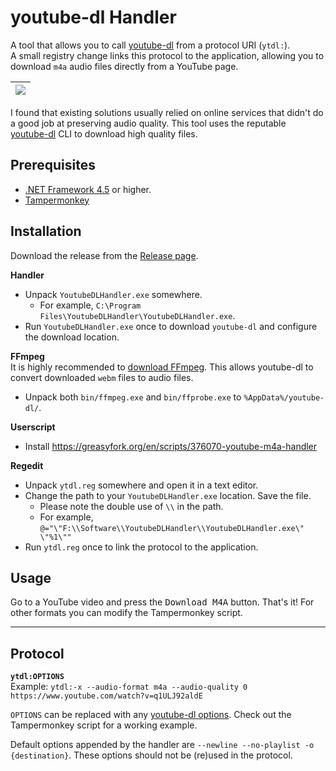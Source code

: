 # youtube-dl Handler

A tool that allows you to call [youtube-dl](https://rg3.github.io/youtube-dl/) from a protocol URI (`ytdl:`).  
A small registry change links this protocol to the application, allowing you to download `m4a` audio files directly from a YouTube page.

| ![](https://i.imgur.com/aYzPHib.png) |
|---|

I found that existing solutions usually relied on online services that didn't do a good job at preserving audio quality. This tool uses the reputable [youtube-dl](https://rg3.github.io/youtube-dl/) CLI to download high quality files.

## Prerequisites

* [.NET Framework 4.5](https://www.microsoft.com/en-us/download/details.aspx?id=30653) or higher.
* [Tampermonkey](https://tampermonkey.net/)

## Installation

Download the release from the [Release page](https://github.com/Silverfeelin/youtube-dl-handler/releases).

**Handler**  
* Unpack `YoutubeDLHandler.exe` somewhere.
  * For example, `C:\Program Files\YoutubeDLHandler\YoutubeDLHandler.exe`.
* Run `YoutubeDLHandler.exe` once to download `youtube-dl` and configure the download location.

**FFmpeg**  
It is highly recommended to [download FFmpeg](https://ffmpeg.zeranoe.com/builds/). This allows youtube-dl to convert downloaded `webm` files to audio files.

* Unpack both `bin/ffmpeg.exe` and `bin/ffprobe.exe` to `%AppData%/youtube-dl/`.

**Userscript**

* Install https://greasyfork.org/en/scripts/376070-youtube-m4a-handler

**Regedit**  
* Unpack `ytdl.reg` somewhere and open it in a text editor.
* Change the path to your `YoutubeDLHandler.exe` location. Save the file.
  * Please note the double use of `\\` in the path.
  * For example, `@="\"F:\\Software\\YoutubeDLHandler\\YoutubeDLHandler.exe\" \"%1\""`
* Run `ytdl.reg` once to link the protocol to the application.

## Usage

Go to a YouTube video and press the <kbd>Download M4A</kbd> button. That's it! For other formats you can modify the Tampermonkey script.

---

## Protocol

**`ytdl:OPTIONS`**  
Example: `ytdl:-x --audio-format m4a --audio-quality 0 https://www.youtube.com/watch?v=q1ULJ92aldE`

`OPTIONS` can be replaced with any [youtube-dl options](https://github.com/rg3/youtube-dl/blob/master/README.md#options). Check out the Tampermonkey script for a working example.

Default options appended by the handler are `--newline --no-playlist -o {destination}`. These options should not be (re)used in the protocol.

